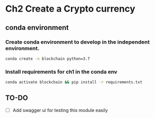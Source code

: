 # Ch2 Create a Crypto currency

## conda environment
### Create conda environment to develop in the independent environment.
``` bash
conda create -n blockchain python=3.7
```
### Install requirements for ch1 in the conda env
``` bash
conda activate blockchain && pip install -r requirements.txt
```

## TO-DO
- [ ] Add swagger ui for testing this module easily